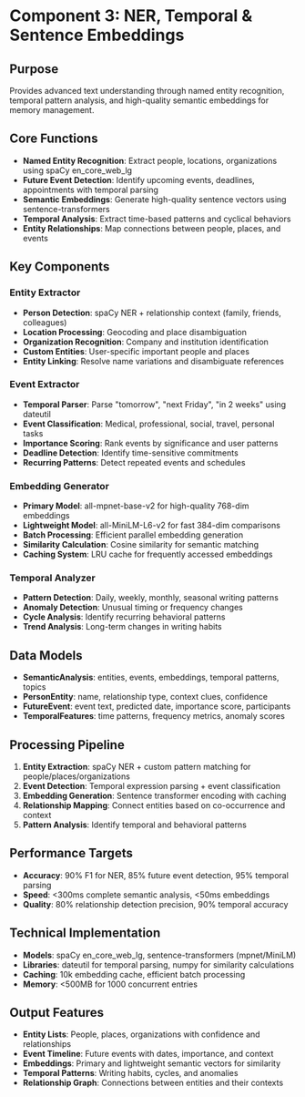 # Component 3: NER, Temporal & Sentence Embeddings

## Purpose
Provides advanced text understanding through named entity recognition, temporal pattern analysis, and high-quality semantic embeddings for memory management.

## Core Functions
- **Named Entity Recognition**: Extract people, locations, organizations using spaCy en_core_web_lg
- **Future Event Detection**: Identify upcoming events, deadlines, appointments with temporal parsing
- **Semantic Embeddings**: Generate high-quality sentence vectors using sentence-transformers
- **Temporal Analysis**: Extract time-based patterns and cyclical behaviors
- **Entity Relationships**: Map connections between people, places, and events

## Key Components

### Entity Extractor
- **Person Detection**: spaCy NER + relationship context (family, friends, colleagues)
- **Location Processing**: Geocoding and place disambiguation
- **Organization Recognition**: Company and institution identification
- **Custom Entities**: User-specific important people and places
- **Entity Linking**: Resolve name variations and disambiguate references

### Event Extractor
- **Temporal Parser**: Parse "tomorrow", "next Friday", "in 2 weeks" using dateutil
- **Event Classification**: Medical, professional, social, travel, personal tasks
- **Importance Scoring**: Rank events by significance and user patterns
- **Deadline Detection**: Identify time-sensitive commitments
- **Recurring Patterns**: Detect repeated events and schedules

### Embedding Generator
- **Primary Model**: all-mpnet-base-v2 for high-quality 768-dim embeddings
- **Lightweight Model**: all-MiniLM-L6-v2 for fast 384-dim comparisons
- **Batch Processing**: Efficient parallel embedding generation
- **Similarity Calculation**: Cosine similarity for semantic matching
- **Caching System**: LRU cache for frequently accessed embeddings

### Temporal Analyzer
- **Pattern Detection**: Daily, weekly, monthly, seasonal writing patterns
- **Anomaly Detection**: Unusual timing or frequency changes
- **Cycle Analysis**: Identify recurring behavioral patterns
- **Trend Analysis**: Long-term changes in writing habits

## Data Models
- **SemanticAnalysis**: entities, events, embeddings, temporal patterns, topics
- **PersonEntity**: name, relationship type, context clues, confidence
- **FutureEvent**: event text, predicted date, importance score, participants
- **TemporalFeatures**: time patterns, frequency metrics, anomaly scores

## Processing Pipeline
1. **Entity Extraction**: spaCy NER + custom pattern matching for people/places/organizations
2. **Event Detection**: Temporal expression parsing + event classification
3. **Embedding Generation**: Sentence transformer encoding with caching
4. **Relationship Mapping**: Connect entities based on co-occurrence and context
5. **Pattern Analysis**: Identify temporal and behavioral patterns

## Performance Targets
- **Accuracy**: 90% F1 for NER, 85% future event detection, 95% temporal parsing
- **Speed**: <300ms complete semantic analysis, <50ms embeddings
- **Quality**: 80% relationship detection precision, 90% temporal accuracy

## Technical Implementation
- **Models**: spaCy en_core_web_lg, sentence-transformers (mpnet/MiniLM)
- **Libraries**: dateutil for temporal parsing, numpy for similarity calculations
- **Caching**: 10k embedding cache, efficient batch processing
- **Memory**: <500MB for 1000 concurrent entries

## Output Features
- **Entity Lists**: People, places, organizations with confidence and relationships
- **Event Timeline**: Future events with dates, importance, and context
- **Embeddings**: Primary and lightweight semantic vectors for similarity
- **Temporal Patterns**: Writing habits, cycles, and anomalies
- **Relationship Graph**: Connections between entities and their contexts